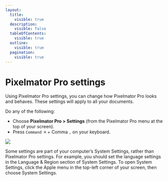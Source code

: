 ```yaml
---
layout:
  title:
    visible: true
  description:
    visible: false
  tableOfContents:
    visible: true
  outline:
    visible: true
  pagination:
    visible: true
---
```


# Pixelmator Pro settings

Using Pixelmator Pro settings, you can change how Pixelmator Pro looks and behaves. These settings will apply to all your documents.

Do any of the following:

* Choose **Pixelmator Pro > Settings** (from the Pixelmator Pro menu at the top of your screen).
* Press `Command ⌘` + Comma `,` on your keyboard.

![](https://help.pixelmator.com/pixelmator-pro/3.5/assets/English/1704718465000.png)

Some settings are part of your computer’s System Settings, rather than Pixelmator Pro settings. For example, you should set the language settings in the Language & Region section of System Settings. To open System Settings, click the Apple menu in the top-left corner of your screen, then choose System Settings.
